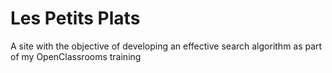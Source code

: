 # Les Petits Plats

A site with the objective of developing an effective search algorithm as part of my OpenClassrooms training
